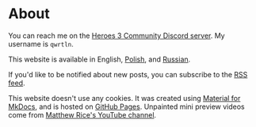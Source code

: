 # About

You can reach me on the [Heroes 3 Community Discord server](https://discord.gg/nMbawQkj9R). My username is `qwrtln`.

This website is available in English, [Polish](https://pl.paint-h3.qwrtln.nl/about), and [Russian](https://ru.paint-h3.qwrtln.nl/about).

If you'd like to be notified about new posts, you can subscribe to the [RSS feed](https://paint-h3.qwrtln.nl/feed_rss_created.xml).

This website doesn't use any cookies.
It was created using [Material for MkDocs](https://squidfunk.github.io/mkdocs-material/), and is hosted on [GitHub Pages](https://pages.github.com/).
Unpainted mini preview videos come from [Matthew Rice's YouTube channel](https://www.youtube.com/@agentsolorunthroughs6010).

